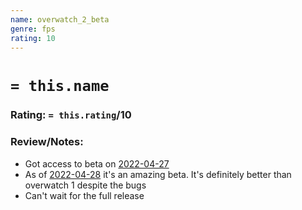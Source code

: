 ```yaml
---
name: overwatch_2_beta
genre: fps
rating: 10
---
```

# `= this.name`
### Rating: `= this.rating`/10

### Review/Notes:

- Got access to beta on [2022-04-27](../../Daily_Notes/2022-04-27.md)
- As of [2022-04-28](../../Daily_Notes/2022-04-28.md) it's an amazing beta. It's definitely better than overwatch 1 despite the bugs
- Can't wait for the full release
